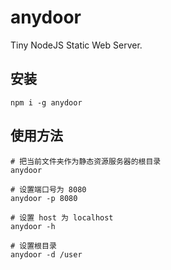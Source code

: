 # anydoor

Tiny NodeJS Static Web Server.

## 安装

```
npm i -g anydoor

```


## 使用方法

```
# 把当前文件夹作为静态资源服务器的根目录
anydoor

# 设置端口号为 8080
anydoor -p 8080 

# 设置 host 为 localhost
anydoor -h

# 设置根目录
anydoor -d /user
```